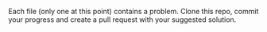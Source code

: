Each file (only one at this point) contains a problem. Clone this repo, commit your progress and create a pull request with your suggested solution.

